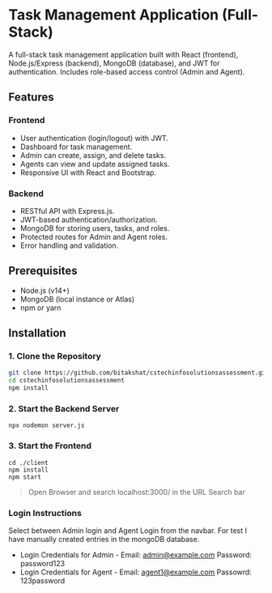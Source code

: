 # Task Management Application (Full-Stack)

A full-stack task management application built with React (frontend), Node.js/Express (backend), MongoDB (database), and JWT for authentication. Includes role-based access control (Admin and Agent).

## Features

### Frontend
- User authentication (login/logout) with JWT.
- Dashboard for task management.
- Admin can create, assign, and delete tasks.
- Agents can view and update assigned tasks.
- Responsive UI with React and Bootstrap.

### Backend
- RESTful API with Express.js.
- JWT-based authentication/authorization.
- MongoDB for storing users, tasks, and roles.
- Protected routes for Admin and Agent roles.
- Error handling and validation.

## Prerequisites

- Node.js (v14+)
- MongoDB (local instance or Atlas)
- npm or yarn

## Installation

### 1. Clone the Repository
```bash
git clone https://github.com/bitakshat/cstechinfosolutionsassessment.git
cd cstechinfosolutionsassessment
npm install
```

### 2. Start the Backend Server
```
npx nodemon server.js
```
### 3. Start the Frontend
```
cd ./client
npm install 
npm start
```

> Open Browser and search localhost:3000/ in the URL Search bar

### Login Instructions
Select between Admin login and Agent Login from the navbar. For test I have manually created entries in the mongoDB database.
- Login Credentials for Admin - Email: admin@example.com    Password: password123
- Login Credentials for Agent - Email: agent1@example.com   Passowrd: 123password


